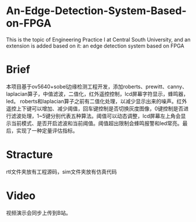 # An-Edge-Detection-System-Based-on-FPGA
This is the topic of Engineering Practice I at Central South University, and an extension is added based on it: an edge detection system based on FPGA

# Brief
本项目基于ov5640+sobel边缘检测工程开发，添加roberts、prewitt、canny、laplacian算子，中值滤波，二值化，红外遥控控制，lcd屏幕字符显示，蜂鸣器，led。
roberts和laplacian算子之前有二值化处理，以减少显示出来的噪声。红外遥控上下键可以增加、减少阈值，回车键控制是否切换灰度图像，0键控制是否进行滤波处理，1~5键分别代表五种算法。阈值可以动态调整，lcd屏幕左上角会显示当前模式、是否开启滤波和当前阈值。阈值超出限制会蜂鸣报警和led常亮。最后，实现了一种定量评估指标。
# Stracture
rtl文件夹放有工程源码，sim文件夹放有仿真代码
# Video
视频演示会同步上传到B站。

